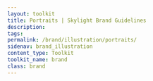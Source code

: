 ```yaml
---
layout: toolkit
title: Portraits | Skylight Brand Guidelines
description:
tags:
permalink: /brand/illustration/portraits/
sidenav: brand_illustration
content_type: Toolkit
toolkit_name: brand
class: brand
---
```


